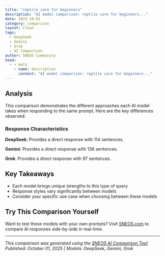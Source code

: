 ```yaml
---
title: "reptile care for beginners"
description: "AI model comparison: reptile care for beginners..."
date: 2025-10-01
category: comparison
layout: Clean
tags:
  - DeepSeek
  - Gemini
  - Grok
  - AI Comparison
author: SNEOS Community
head:
  - - meta
    - name: description
      content: "AI model comparison: reptile care for beginners..."
---
```


<ChatComparison
  title="reptile care for beginners"
  prompt="reptile care for beginners"
  :responses='{"DeepSeek": "Of course! Welcome to the wonderful world of herpetology! Choosing a reptile as a pet is an exciting step, but it\u0027s crucial to start with the right knowledge to ensure a long, healthy life for your new companion.\n\nThis guide will cover the fundamentals of reptile care for a beginner.\n\n### The Golden Rule of Reptile Care\n\n**You are recreating a tiny piece of the wild in a box.** Your primary job is to replicate their natural environment as closely as possible. This is done by controlling the **Husbandry Big 4**:\n\n1. **Heat**\n2. **Humidity**\n3. **Lighting**\n4. **Space (Enclosure)**\n\nGet these four things right, and you\u0027re 90% of the way to being a great reptile owner.\n\n---\n\n### Step 1: Choose the RIGHT Beginner Reptile\n\nThis is the most important decision you will make. Avoid the impulse buy! Do your research *before* you even look at an animal.\n\n**Top 5 Recommended Beginner Reptiles:**\n\n1. **Leopard Gecko**\n * **Why they\u0027re great:** Docile, small, easy to handle, and have simple dietary needs (insects only).\n * **Care Level:** Very Easy.\n * **Key Need:** A simple under-tank heater (UTH) for belly heat. They do not require special UVB lighting if supplemented correctly, but it is still recommended.\n\n2. **Crested Gecko**\n * **Why they\u0027re great:** Can live in a tall, planted terrarium, which is beautiful to look at. Their diet is primarily a pre-mixed powdered diet you mix with water.\n * **Care Level:** Very Easy.\n * **Key Need:** A tall enclosure with plenty of branches and foliage to climb and hide in. Moderate to high humidity.\n\n3. **Corn Snake**\n * **Why they\u0027re great:** Arguably the best beginner snake. Docile, reluctant to bite, and a voracious eater. They come in countless beautiful colors (morphs).\n * **Care Level:** Easy.\n * **Key Need:** A secure enclosure with a locking lid\u2014they are escape artists!\n\n4. **Ball Python**\n * **Why they\u0027re great:** Incredibly docile and known for their \u0022balling up\u0022 defense mechanism. They are slow-moving and easy to handle.\n * **Care Level:** Easy to Intermediate.\n * **Key Need:** Consistent humidity (60-70%) and a perfect thermal gradient can be tricky for first-timers. Some can be picky eaters.\n\n5. **Bearded Dragon**\n * **Why they\u0027re great:** Personable, active during the day, and often seem to enjoy human interaction.\n * **Care Level:** Intermediate.\n * **Key Need:** They require a large enclosure, intense heat, and **specific, mandatory UVB lighting** to survive. Their diet is a mix of insects and vegetables.\n\n**Reptiles to AVOID as a Beginner:**\n* Green Iguanas (large, aggressive, complex care)\n* Chameleons (stress easily, very specific and delicate care)\n* Red-Eared Sliders (get huge, live for decades, messy)\n* Any wild-caught animal\n\n---\n\n### Step 2: Master the Husbandry Big 4\n\n#### 1. Heat\nReptiles are ectotherms; they rely on external heat to regulate their body temperature.\n* **Thermal Gradient:** This is non-negotiable. The enclosure must have a **hot side** and a **cool side**. This allows the reptile to move between temperatures to digest, become active, or cool down.\n* **Heat Sources:** Under-tank heaters (UTH), ceramic heat emitters (CHE), or halogen bulbs. Avoid \u0022hot rocks\u0022 as they can cause severe burns.\n* **Control:** **Always use a thermostat** with any heat source. This is a safety device that prevents it from overheating and burning your pet or causing a fire.\n\n#### 2. Humidity\nThe required humidity level is species-specific.\n* **Low Humidity:** Leopard Geckos, Bearded Dragons (30-40%).\n* **High Humidity:** Crested Geckos, Ball Pythons (60-80%).\n* **How to Measure:** Use a digital hygrometer (avoid analog dials, they are often inaccurate).\n* **How to Adjust:** Mist the enclosure with a spray bottle, add a larger water bowl, or use a humidifier for high humidity. Increase ventilation for low humidity.\n\n#### 3. Lighting\nThis is more than just a light bulb for you to see your pet.\n* **UVA:** Promotes natural behaviors like feeding and breeding.\n* **UVB:** **Critical for many species.** It allows them to synthesize Vitamin D3, which is necessary to absorb calcium. Without it, they develop Metabolic Bone Disease (MBD), a painful and fatal condition.\n* **Rule of Thumb:** Most diurnal (day-active) reptiles like Bearded Dragons **require** UVB lighting. Nocturnal species like Leopard Geckos can survive without it if properly supplemented, but it is still beneficial. **Research your specific species!**\n\n#### 4. Space (Enclosure)\nStart with an enclosure that will fit your reptile as an adult. \u0022Growing with your pet\u0022 often means stressful and costly upgrades.\n* **Size:** Bigger is almost always better, as long as it\u0027s well-furnished.\n* **Security:** Lids must be secure and lockable.\n* **Furnishings:**\n * **Hides:** At least two\u2014one on the warm side, one on the cool side. Feeling secure reduces stress.\n * **Substrate:** This is the flooring. For beginners, **avoid loose substrates like sand, mulch, or bark** until you are very experienced, as they can cause impaction if ingested. Start with paper towel, reptile carpet, or tile for easy cleaning and safety.\n * **Climbing/Basking:** Branches, rocks, and vines.\n\n---\n\n### Step 3: Feeding and Hydration\n\n* **Diet:** Is your reptile an herbivore, carnivore, or insectivore? Research their specific diet.\n * **Insects:** Must be \u0022gut-loaded\u0022 (fed nutritious food) before being fed to your reptile.\n * **Supplements:** Dust insects or food with **Calcium (with D3 if no UVB, without D3 if with UVB)** and a multivitamin powder. The schedule varies by species.\n* **Water:** Always provide a clean, fresh bowl of water. Some species, like Crested Geckos, will drink water droplets from leaves after misting.\n\n---\n\n### Step 4: Health and Handling\n\n* **Quarantine:** When you first bring your reptile home, leave it completely alone for at least one week. No handling, just change water and feed. This allows it to de-stress and acclimate.\n* **Handling:** Move slowly and confidently. Never grab from above (like a predator). Scoop from below. Support their body fully. Keep handling sessions short (5-15 minutes) at first.\n* **Signs of a Healthy Reptile:**\n * Clear, bright eyes\n * Active and alert\n * Eats regularly\n * Firm, well-formed droppings\n * Sheds its skin in complete pieces\n* **Signs of Illness (Time for a Vet!):**\n * Lethargy or weakness\n * Loss of appetite for multiple feedings\n * Wheezing, mucus around the nose or mouth (Respiratory Infection)\n * Swollen joints or soft, rubbery jaw (Metabolic Bone Disease)\n * Incomplete sheds (dysecdysis), especially if skin is stuck around toes or eyes\n\n### Final Pro-Tips for Beginners\n\n1. **The Setup Cost \u003E The Animal Cost.** The reptile itself is often the cheapest part. The enclosure, heater, thermostat, lighting, and decor will be several hundred dollars. Be prepared.\n2. **Find a Vet *Before* You Need One.** Locate an exotics vet in your area that sees reptiles. Don\u0027t wait for an emergency.\n3. **Trusted Sources:** Use reputable care guides from sites like **Reptifiles.com**, forums, and books. Avoid pet store advice unless you can verify it.\n4. **Patience is Everything.** Reptiles operate on their own schedule. They may not eat, come out, or want to be handled when you do. Be patient and respect their nature.\n\nReptiles are incredibly rewarding pets that can live for many years. By starting with an appropriate species and dedicating yourself to proper care, you\u0027ll be set up for a fantastic experience. Welcome to the hobby", "Gemini": "Okay, let\u0027s dive into reptile care! It can be a rewarding experience, but it\u0027s essential to do your research and be prepared. This guide will cover the basics, but **remember that this is a general overview. Specific needs vary greatly between species. Thorough research on your *chosen* reptile species is crucial before acquiring it.**\n\n**I. Before You Get a Reptile: Planning is Key**\n\n* **Choose the Right Species:** This is the MOST important step.\n * **Beginner-Friendly Options:** Some reptiles are generally considered easier for beginners due to their hardiness and simpler care requirements. Examples include:\n * **Leopard Geckos:** Relatively easy to handle, insectivores, don\u0027t need extremely high humidity, and are generally docile.\n * **Crested Geckos:** Arboreal (live in trees), fruit and insect diet, tolerate handling well, moderate humidity requirements.\n * **Bearded Dragons:** Docile and interactive, diurnal (active during the day), need a larger enclosure, require a varied diet of insects and vegetables.\n * **Corn Snakes:** Docile, relatively small, eat mice, and have simple temperature and humidity needs.\n * **Avoid Difficult Species:** Many reptiles have specialized needs or are more challenging to care for. Avoid these as a beginner:\n * Chameleons (very specific humidity and lighting)\n * Green Iguanas (grow very large and need specialized care)\n * Snapping Turtles (aggressive and require large aquatic setups)\n * Boas and Pythons (can get very large and require experience)\n\n* **Research, Research, Research:** Don\u0027t rely solely on pet store advice. Use reliable sources like:\n * **Species-Specific Care Sheets:** Search \u0022[Reptile Species Name] care sheet\u0022 online. Look for information from reputable breeders, reptile rescues, or universities.\n * **Reptile Forums and Communities:** Engage with experienced keepers online. (e.g., Reddit\u0027s r/reptiles, or species-specific forums).\n * **Books:** Many excellent books are available on reptile care.\n * **Veterinarians:** Find a veterinarian experienced with reptiles in your area *before* you get your reptile. You\u0027ll need them for check-ups and emergencies.\n\n* **Cost Considerations:** Reptile ownership can be expensive.\n * **Initial Setup:** Enclosure, heating, lighting, substrate, hides, water bowls, food dishes.\n * **Ongoing Costs:** Food, substrate replacement, supplements, electricity for heating and lighting, vet care.\n * **Unexpected Costs:** Emergency vet visits can be expensive.\n\n* **Commitment:** Reptiles can live for many years (some species for decades). Be sure you\u0027re prepared for a long-term commitment.\n\n**II. Setting Up the Enclosure (Terrarium/Vivarium)**\n\n* **Enclosure Size:** Bigger is generally better. Research the *adult* size of your chosen species and provide an enclosure that allows for comfortable movement. Enclosures that are too small are a common source of stress.\n * **Material:** Glass terrariums are common and allow for good visibility. Plastic tubs can be a more affordable option, especially for snakes.\n * **Secure Lid:** Reptiles are escape artists! Make sure the lid is secure and locking if necessary.\n\n* **Substrate:** The material that lines the bottom of the enclosure. Choose a substrate appropriate for your species\u0027 needs.\n * **Considerations:** Humidity, digging behavior, impaction risk (if ingested).\n * **Examples:**\n * **Leopard Geckos:** Paper towels (easy to clean), reptile carpet, bioactive substrate (soil mixture with live plants and cleanup crew). Avoid sand, as it can cause impaction.\n * **Bearded Dragons:** Reptile carpet, tile, paper towels. Avoid sand or loose substrates for young dragons.\n * **Corn Snakes:** Aspen shavings, paper towels.\n * **Bioactive Substrates:** These substrates contain live beneficial bacteria and invertebrates (like isopods and springtails) that break down waste and maintain a healthy environment. Requires more research and management.\n\n* **Heating:** Reptiles are ectothermic (cold-blooded) and rely on external heat sources to regulate their body temperature.\n * **Heat Source Options:**\n * **Heat Lamps (Basking Bulbs):** Provide focused heat for basking. Use a ceramic heat emitter (CHE) for nighttime heat, as it doesn\u0027t emit light.\n * **Under-Tank Heaters (UTHs):** Heat from below. Must be used with a thermostat to prevent burns.\n * **Temperature Gradient:** Provide a temperature gradient within the enclosure, with a warm basking spot and a cooler end. This allows the reptile to regulate its body temperature by moving between warm and cool areas.\n * **Thermostat:** Essential to regulate the temperature and prevent overheating.\n * **Thermometers:** Use multiple thermometers to monitor temperatures in different areas of the enclosure.\n\n* **Lighting:**\n * **UVB Lighting:** Essential for many reptiles, especially diurnal species like Bearded Dragons. UVB light allows them to synthesize vitamin D3, which is necessary for calcium absorption and bone health.\n * **UVB Bulbs:** Choose a UVB bulb specifically designed for reptiles. Replace bulbs regularly (every 6-12 months), even if they still emit light, as the UVB output degrades over time.\n * **Placement:** The UVB bulb should be placed within the correct distance from the basking spot, as recommended by the manufacturer. It should not be blocked by glass or plastic.\n * **Visible Light:** Provides a natural day/night cycle. A simple daylight bulb can be used.\n\n* **Humidity:** Maintaining the correct humidity is crucial for shedding and overall health.\n * **Hygrometer:** Use a hygrometer to monitor the humidity level.\n * **Humidity Control:**\n * **Misting:** Spray the enclosure with water to increase humidity.\n * **Water Bowl:** A larger water bowl will increase humidity.\n * **Humid Hide:** A hide filled with moist substrate (like sphagnum moss) can provide a humid microclimate.\n\n* **Hides:** Provide multiple hides in different areas of the enclosure. Hides give reptiles a sense of security and reduce stress.\n\n* **Water Bowl:** Provide a clean water bowl at all times. The water bowl should be shallow enough for the reptile to easily access and should be cleaned and refilled daily.\n\n* **Decor:** Add branches, rocks, plants (live or artificial), and other decorations to enrich the environment. Make sure decorations are secure and won\u0027t fall on the reptile.\n\n**III. Feeding**\n\n* **Diet:** The diet will vary depending on the species.\n * **Insectivores:** Eat insects (crickets, mealworms, dubia roaches, etc.).\n * **Carnivores:** Eat whole prey (mice, rats).\n * **Herbivores:** Eat vegetables and greens.\n * **Omnivores:** Eat a combination of insects, vegetables, and fruits.\n * **Gut-Loading:** Feed insects a nutritious diet before feeding them to your reptile.\n * **Supplementation:** Dust insects with calcium and vitamin D3 supplements.\n* **Feeding Schedule:** The frequency of feeding will depend on the species and age of the reptile.\n* **Handling Food:** Use tongs to offer food, especially to snakes.\n\n**IV. Handling**\n\n* **Start Slowly:** Allow your reptile to acclimate to its new environment for a few days before attempting to handle it.\n* **Gentle Approach:** Approach the reptile slowly and gently. Avoid sudden movements.\n* **Support the Body:** When handling, support the reptile\u0027s body.\n* **Wash Your Hands:** Wash your hands before and after handling reptiles.\n* **Supervision:** Supervise children when they are handling reptiles.\n* **Respect Boundaries:** If the reptile is showing signs of stress (e.g., hissing, biting, trying to escape), put it back in its enclosure and try again later.\n* **Never handle after feeding.**\n\n**V. Health and Hygiene**\n\n* **Quarantine:** If you are introducing a new reptile to an existing collection, quarantine it for at least 30-60 days to prevent the spread of disease.\n* **Cleaning:** Clean the enclosure regularly. Remove feces and uneaten food daily. Replace the substrate as needed. Disinfect the enclosure periodically.\n* **Shedding:** Reptiles shed their skin. Provide a humid environment to help them shed properly.\n* **Common Health Problems:**\n * **Metabolic Bone Disease (MBD):** Caused by a lack of calcium and vitamin D3.\n * **Respiratory Infections:** Caused by poor ventilation or low humidity.\n * **Parasites:** Can be internal or external.\n * **Impaction:** Caused by ingesting indigestible materials (e.g., sand).\n* **Veterinary Care:** Find a veterinarian experienced with reptiles in your area. Schedule regular check-ups. Contact your veterinarian if you notice any signs of illness.\n\n**VI. Important Considerations**\n\n* **Legality:** Check your local and state laws regarding reptile ownership. Some species may be restricted or require permits.\n* **Salmonella:** Reptiles can carry Salmonella bacteria, which can be harmful to humans. Wash your hands thoroughly after handling reptiles or anything in their enclosure.\n* **Never release a pet reptile into the wild.** It can be harmful to the environment and to native species.\n\n**VII. Troubleshooting**\n\n* **Not Eating:** Stress, incorrect temperature, or illness can cause a reptile to stop eating.\n* **Difficulty Shedding:** Low humidity is the most common cause of shedding problems.\n* **Lethargy:** Can be a sign of illness or incorrect temperature.\n* **Abnormal Feces:** Can be a sign of parasites or other health problems.\n\n**Key Takeaways:**\n\n* **Research your chosen species thoroughly.**\n* **Provide the correct temperature, humidity, and lighting.**\n* **Offer a balanced and nutritious diet.**\n* **Clean the enclosure regularly.**\n* **Monitor your reptile\u0027s health and behavior.**\n* **Find a qualified reptile veterinarian.**\n\nReptile keeping can be a wonderful hobby. Enjoy your scaly friend! Remember to consult with experienced keepers and veterinary professionals as needed. Good luck!\n", "Grok": "Caring for a reptile as a beginner can be rewarding, but it requires research and dedication since reptiles have specific needs that differ from other pets like dogs or cats. This guide will cover the basics of reptile care to help you get started. Remember, different species have unique requirements, so always research the specific needs of the reptile you plan to adopt.\n\n---\n\n### 1. Research Before Choosing a Reptile\nBefore bringing a reptile home, understand the species you\u2019re interested in. Some reptiles are more beginner-friendly than others. Popular beginner reptiles include:\n- **Leopard Gecko**: Small, easy to handle, doesn\u2019t require complex lighting or humidity.\n- **Bearded Dragon**: Hardy, friendly, and active during the day.\n- **Corn Snake**: Docile, low-maintenance, and doesn\u2019t grow too large.\n- **Crested Gecko**: Low-maintenance, doesn\u2019t need special lighting, good for small spaces.\n\nAvoid species like iguanas, monitors, or venomous snakes as they require advanced care, space, or can be dangerous.\n\n**Questions to Ask:**\n- How big will it grow, and what size enclosure will it need?\n- What is its lifespan (many live 10-20\u002B years)?\n- What are its dietary, temperature, and humidity needs?\n- Is it nocturnal or diurnal (active at night or day)?\n- Does it require a lot of handling or socialization?\n\n---\n\n### 2. Set Up the Right Habitat\nReptiles are ectothermic (cold-blooded), meaning they rely on their environment to regulate body temperature. Their habitat must mimic their natural conditions.\n\n#### Enclosure\n- **Size**: Depends on the species. For example, a leopard gecko needs a 10-20 gallon tank, while a bearded dragon may need 40-75 gallons as an adult.\n- **Type**: Glass tanks, plastic tubs, or custom enclosures can work. Ensure good ventilation and secure lids.\n- **Substrate**: Use a safe substrate (floor covering) like reptile carpet, paper towels, or coconut fiber. Avoid sand for most beginners as it can cause impaction if ingested.\n\n#### Temperature\n- Reptiles need a temperature gradient with a warm side (basking area) and a cool side to thermoregulate.\n- Use a heat source like an under-tank heater, heat lamp, or ceramic heat emitter.\n- Monitor temperature with a reliable thermometer (digital is best).\n - Example: Bearded dragons need a basking spot of 95-110\u00B0F (35-43\u00B0C) and a cool side of 75-85\u00B0F (24-29\u00B0C).\n- Avoid hot rocks as they can cause burns.\n\n#### Lighting\n- Many reptiles need UVB lighting to synthesize vitamin D3 and prevent metabolic bone disease (MBD).\n- Use a UVB bulb (5.0 or 10.0 depending on species) and replace it every 6-12 months as UVB output diminishes.\n- Provide a day/night cycle (12-14 hours of light, 10-12 hours of dark) using a timer.\n\n#### Humidity\n- Some reptiles, like tropical geckos, need high humidity (60-80%), while desert species like bearded dragons need lower humidity (30-40%).\n- Use a hygrometer to measure humidity.\n- Maintain humidity with misting, a water bowl, or a humidifier. Ensure good ventilation to prevent mold.\n\n#### Hides and Decor\n- Provide hiding spots (caves, logs) on both warm and cool sides for security.\n- Add branches, rocks, or plants (live or fake) for climbing and enrichment. Ensure they are stable to avoid injury.\n\n---\n\n### 3. Feeding and Nutrition\nReptiles have varied diets depending on whether they are herbivores, carnivores, or omnivores.\n- **Herbivores** (e.g., tortoises): Eat leafy greens, vegetables, and occasional fruits. Avoid iceberg lettuce as it lacks nutrients.\n- **Carnivores** (e.g., snakes): Eat rodents, insects, or fish. Pre-killed/frozen-thawed prey is safer than live for snakes.\n- **Omnivores** (e.g., bearded dragons): Eat a mix of insects (crickets, dubia roaches) and vegetables.\n- **Supplements**: Dust insects or food with calcium powder (with or without D3) and multivitamins as per species needs to prevent deficiencies.\n\n**Feeding Tips:**\n- Feed appropriate portion sizes and frequency (e.g., juvenile bearded dragons eat daily, adults eat every 2-3 days).\n- Provide fresh, clean water in a shallow dish daily. Some reptiles soak in water, so ensure it\u2019s safe and shallow.\n- Remove uneaten food to prevent spoilage or pests.\n\n---\n\n### 4. Handling and Interaction\n- **Start Slow**: Let your reptile settle into its new home for a few days or weeks before handling.\n- **Be Gentle**: Support their body (don\u2019t grab by the tail\u2014some lizards can drop their tail as a defense mechanism).\n- **Wash Hands**: Always wash your hands before and after handling to prevent spreading germs (reptiles can carry salmonella).\n- **Limit Stress**: Don\u2019t handle them too often or for too long, especially if they seem stressed (hissing, puffing up, hiding).\n\n---\n\n### 5. Health and Hygiene\nReptiles hide illness well, so monitor for signs of problems:\n- Lack of appetite\n- Lethargy\n- Weight loss\n- Abnormal shedding (dysecdysis)\n- Discharge from eyes, nose, or mouth\n- Swollen limbs (a sign of metabolic bone disease)\n\n**Vet Care**:\n- Find a reptile-experienced veterinarian (not all vets treat reptiles).\n- Schedule a check-up when you first get your pet and annually thereafter.\n- Quarantine new reptiles for 30-60 days if you have other pets to prevent disease spread.\n\n**Cleaning**:\n- Spot-clean the enclosure daily (remove waste, uneaten food).\n- Deep clean the tank every 1-2 months with reptile-safe disinfectants. Rinse thoroughly.\n- Avoid using toxic chemicals or soaps.\n\n---\n\n### 6. Commitment and Legal Considerations\n- **Lifespan**: Many reptiles live decades. Be prepared for a long-term commitment.\n- **Cost**: Initial setup (tank, lights, heat) can cost $100-500\u002B, with ongoing costs for food, vet care, and supplies.\n- **Legality**: Check local laws\u2014some reptiles (like certain snakes or turtles) may be illegal to own or require permits.\n\n---\n\n### 7. Common Mistakes to Avoid\n- **Wrong Temperatures**: Too hot or cold can cause stress or death.\n- **No UVB**: Lack of UVB lighting leads to health issues like MBD.\n- **Overfeeding/Underfeeding**: Follow species-specific guidelines.\n- **Poor Hygiene**: Dirty enclosures lead to bacterial or fungal infections.\n- **Impulse Buying**: Don\u2019t buy a reptile without researching first\u2014many are abandoned due to unexpected care needs.\n\n---\n\n### 8. Learning Resources\n- **Books**: \u201CThe Leopard Gecko Manual\u201D or \u201CBearded Dragon Manual\u201D by Philippe de Vosjoli.\n- **Websites**: ReptiFiles.com, ReptileForum.com, or species-specific care sheets.\n- **Communities**: Join online forums or local reptile groups for advice and support.\n- **Veterinarians**: Consult a reptile vet for personalized guidance.\n\n---\n\nReptile care is a learning process, and mistakes can happen. Start with a beginner-friendly species, provide a proper environment, and stay observant of their behavior. With time, you\u2019ll become attuned to their needs and enjoy a unique bond with your scaly companion! If you have a specific reptile in mind, let me know, and I can tailor the advice further."}' 
  published-date="17:17"
/>

## Analysis

This comparison demonstrates the different approaches each AI model takes when responding to the same prompt. Here are the key differences observed:

### Response Characteristics

**DeepSeek**: Provides a direct response with 114 sentences. 

**Gemini**: Provides a direct response with 136 sentences. 

**Grok**: Provides a direct response with 97 sentences. 

## Key Takeaways

- Each model brings unique strengths to this type of query
- Response styles vary significantly between models
- Consider your specific use case when choosing between these models

## Try This Comparison Yourself

Want to test these models with your own prompts? Visit [SNEOS.com](https://sneos.com) to compare AI responses side-by-side in real-time.

---

*This comparison was generated using the [SNEOS AI Comparison Tool](https://sneos.com)*
*Published: October 01, 2025 | Models: DeepSeek, Gemini, Grok*
